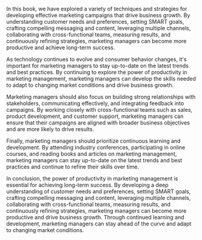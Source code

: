 
In this book, we have explored a variety of techniques and strategies for developing effective marketing campaigns that drive business growth. By understanding customer needs and preferences, setting SMART goals, crafting compelling messaging and content, leveraging multiple channels, collaborating with cross-functional teams, measuring results, and continuously refining strategies, marketing managers can become more productive and achieve long-term success.

As technology continues to evolve and consumer behavior changes, it's important for marketing managers to stay up-to-date on the latest trends and best practices. By continuing to explore the power of productivity in marketing management, marketing managers can develop the skills needed to adapt to changing market conditions and drive business growth.

Marketing managers should also focus on building strong relationships with stakeholders, communicating effectively, and integrating feedback into campaigns. By working closely with cross-functional teams such as sales, product development, and customer support, marketing managers can ensure that their campaigns are aligned with broader business objectives and are more likely to drive results.

Finally, marketing managers should prioritize continuous learning and development. By attending industry conferences, participating in online courses, and reading books and articles on marketing management, marketing managers can stay up-to-date on the latest trends and best practices and continue to refine their skills over time.

In conclusion, the power of productivity in marketing management is essential for achieving long-term success. By developing a deep understanding of customer needs and preferences, setting SMART goals, crafting compelling messaging and content, leveraging multiple channels, collaborating with cross-functional teams, measuring results, and continuously refining strategies, marketing managers can become more productive and drive business growth. Through continued learning and development, marketing managers can stay ahead of the curve and adapt to changing market conditions.
